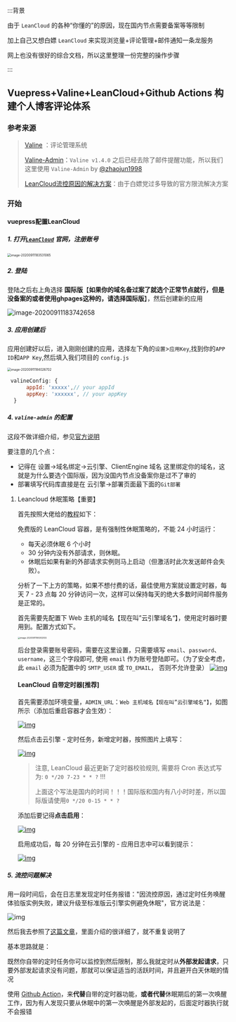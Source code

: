 :::背景

由于 `LeanCloud` 的各种“你懂的”的原因，现在国内节点需要备案等等限制

加上自己又想白嫖 `LeanCloud` 来实现浏览量+评论管理+邮件通知一条龙服务

网上也没有很好的综合文档，所以这里整理一份完整的操作步骤

:::

<!-- more -->



## Vuepress+Valine+LeanCloud+Github Actions 构建个人博客评论体系

### 参考来源

> [Valine](https://valine.js.org/) ：评论管理系统
>
> [Valine-Admin](http://www.zhaojun.im/hexo-valine-admin/)：`Valine v1.4.0` 之后已经去除了邮件提醒功能，所以我们这里使用 `Valine-Admin` by [@zhaojun1998](https://github.com/zhaojun1998/Valine-Admin)
>
> [LeanCloud流控原因的解决方案](https://www.antmoe.com/posts/ff6aef7b/)：由于白嫖党过多导致的官方限流解决方案

### 开始

#### vuepress配置LeanCloud

##### 1. 打开[`LeanCloud`](https://console.leancloud.app/) 官网，注册账号

<img src="https://gitee.com/rodrick278/img/raw/master/img/image-20200911183531065.png" alt="image-20200911183531065" style="zoom: 50%;" />

##### 2. 登陆

登陆之后右上角选择 **国际版**【**如果你的域名备过案了就选个正常节点就行，但是没备案的或者使用ghpages这种的，请选择国际版**】，然后创建新的应用

![image-20200911183742658](https://gitee.com/rodrick278/img/raw/master/img/image-20200911183742658.png)



##### 3. 应用创建后

应用创建好以后，进入刚刚创建的应用，选择左下角的`设置`>`应用Key`,找到你的`APP ID`和`APP Key`,然后填入我们项目的 `config.js`

<img src="https://gitee.com/rodrick278/img/raw/master/img/image-20200911184026702.png" alt="image-20200911184026702" style="zoom:50%;" />

```js
 valineConfig: {
      appId: 'xxxxx',// your appId
      appKey: 'xxxxxx', // your appKey
  }
```

##### 4. `valine-admin` 的配置

这段不做详细介绍，参见[官方说明](http://www.zhaojun.im/hexo-valine-admin/)

要注意的几个点：

* 记得在 设置->域名绑定->云引擎、ClientEngine 域名 这里绑定你的域名，这就是为什么要选个国际版，因为没国内节点没备案你是过不了审的
* 部署填写代码库直接是在 云引擎->部署页面最下面的`Git部署`

1. Leancloud 休眠策略【重要】

   首先按照大佬给的[教程](https://github.com/zhaojun1998/Valine-Admin/blob/master/%E9%AB%98%E7%BA%A7%E9%85%8D%E7%BD%AE.md#leancloud-%E4%BC%91%E7%9C%A0%E7%AD%96%E7%95%A5)如下：

   

   免费版的 LeanCloud 容器，是有强制性休眠策略的，不能 24 小时运行：

   - 每天必须休眠 6 个小时
   - 30 分钟内没有外部请求，则休眠。
   - 休眠后如果有新的外部请求实例则马上启动（但激活时此次发送邮件会失败）。

   分析了一下上方的策略，如果不想付费的话，最佳使用方案就设置定时器，每天 7 - 23 点每 20 分钟访问一次，这样可以保持每天的绝大多数时间邮件服务是正常的。

   首先需要先配置下 Web 主机的域名【现在叫”云引擎域名“】，使用定时器时要用到。配置方式如下。

   <img src="https://gitee.com/rodrick278/img/raw/master/img/image-20200911185002555.png" alt="image-20200911185002555" style="zoom: 33%;" />

   后台登录需要账号密码，需要在这里设置，只需要填写 `email`、`password`、`username`，这三个字段即可, 使用 `email` 作为账号登陆即可。（为了安全考虑，此 `email` 必须为配置中的 `SMTP_USER` 或 `TO_EMAIL`， 否则不允许登录） [![img](https://camo.githubusercontent.com/6e1b23da8abe54d08a1ce90d35e982c3ce171bb8/68747470733a2f2f63646e2e6a756e362e6e65742f3230313830313131323133335f3436372e706e67)](https://camo.githubusercontent.com/6e1b23da8abe54d08a1ce90d35e982c3ce171bb8/68747470733a2f2f63646e2e6a756e362e6e65742f3230313830313131323133335f3436372e706e67)

   #### LeanCloud 自带定时器[推荐]

   首先需要添加环境变量，`ADMIN_URL`：`Web 主机域名【现在叫”云引擎域名“】`，如图所示（添加后重启容器才会生效）：

   [![img](https://camo.githubusercontent.com/4239e2376c7ead8e71433ad3cf62a6825cf0ee75/68747470733a2f2f63646e2e6a756e362e6e65742f3230313831323031313430395f3136372e706e67)](https://camo.githubusercontent.com/4239e2376c7ead8e71433ad3cf62a6825cf0ee75/68747470733a2f2f63646e2e6a756e362e6e65742f3230313831323031313430395f3136372e706e67)

   然后点击云引擎 - 定时任务，新增定时器，按照图片上填写：

   [![img](https://camo.githubusercontent.com/676c31d97af7ffa113ef0f622891c43f3f3121d4/68747470733a2f2f63646e2e6a756e362e6e65742f3230313831323031313433335f3536382e706e67)](https://camo.githubusercontent.com/676c31d97af7ffa113ef0f622891c43f3f3121d4/68747470733a2f2f63646e2e6a756e362e6e65742f3230313831323031313433335f3536382e706e67)

   > 注意, LeanCloud 最近更新了定时器校验规则, 需要将 Cron 表达式写为: `0 */20 7-23 * * ?` !!!
   >
   > 上面这个写法是国内的时间！！！国际版和国内有八小时时差，所以国际版请使用`0 */20 0-15 * * ?`

   添加后要记得**点击启用**：

   [![img](https://camo.githubusercontent.com/1127fa5a265eac435e643c198e29ca2802eacc20/68747470733a2f2f63646e2e6a756e362e6e65742f3230313831323031313433345f3131382e706e67)](https://camo.githubusercontent.com/1127fa5a265eac435e643c198e29ca2802eacc20/68747470733a2f2f63646e2e6a756e362e6e65742f3230313831323031313433345f3131382e706e67)

   启用成功后，每 20 分钟在云引擎的 - 应用日志中可以看到提示：

   [![img](https://camo.githubusercontent.com/35e08261b6a7d2570c8bab872dc69ffd21116dc0/68747470733a2f2f63646e2e6a756e362e6e65742f3230313831323031313434345f3738332e706e67)](https://camo.githubusercontent.com/35e08261b6a7d2570c8bab872dc69ffd21116dc0/68747470733a2f2f63646e2e6a756e362e6e65742f3230313831323031313434345f3738332e706e67)

##### 5. 流控问题解决

​	用一段时间后，会在日志里发现定时任务报错："因流控原因，通过定时任务唤醒体验版实例失败，建议升级至标准版云引擎实例避免休眠"，官方说法是：

![img](https://cdn.jsdelivr.net/gh/blogimg/picbed@latest/2020/05/14/690052ad1e12bd97d8459f6533fcc64b.png)

然后我去参照了[这篇文章](https://www.antmoe.com/posts/ff6aef7b/)，里面介绍的很详细了，就不重复说明了

基本思路就是：

既然你自带的定时任务你可以监控到然后限制，那么我就定时从**外部发起请求**，只要外部发起请求没有问题，那就可以保证适当的活跃时间，并且避开白天休眠的情况

使用 [Github Action](https://github.com/features/actions)，来**代替**自带的定时器功能，**或者代替**休眠期后的第一次唤醒工作，因为有人发现只要从休眠中的第一次唤醒是外部发起的，后面定时器执行就不会报错





